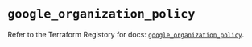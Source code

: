 # `google_organization_policy`

Refer to the Terraform Registory for docs: [`google_organization_policy`](https://registry.terraform.io/providers/hashicorp/google-beta/4.81.0/docs/resources/google_organization_policy).
